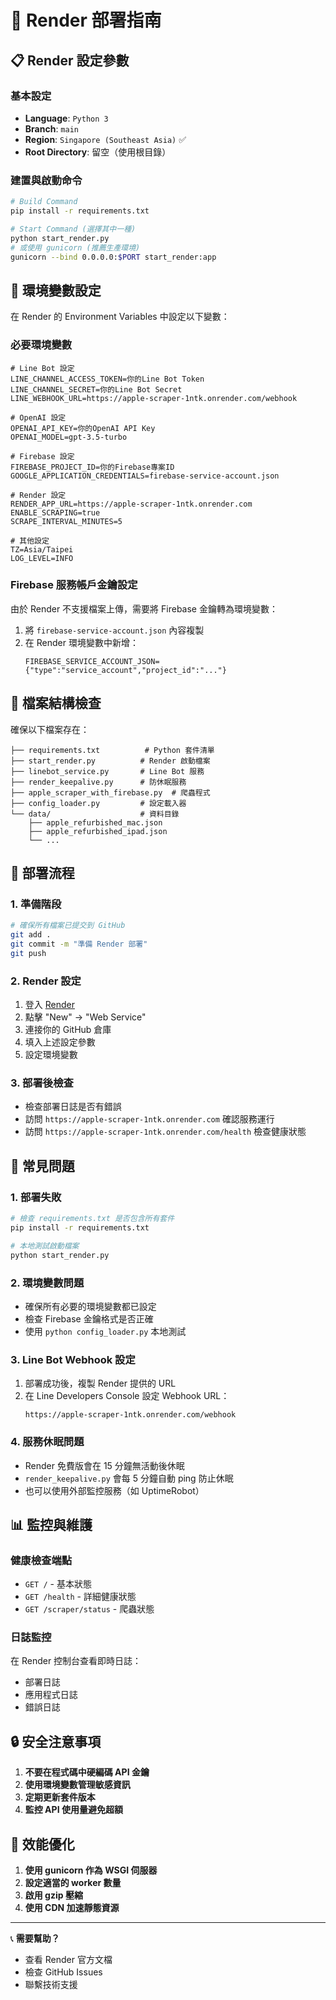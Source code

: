 # 🚀 Render 部署指南

## 📋 Render 設定參數

### 基本設定
- **Language**: `Python 3`
- **Branch**: `main`
- **Region**: `Singapore (Southeast Asia)` ✅
- **Root Directory**: 留空（使用根目錄）

### 建置與啟動命令
```bash
# Build Command
pip install -r requirements.txt

# Start Command (選擇其中一種)
python start_render.py
# 或使用 gunicorn (推薦生產環境)
gunicorn --bind 0.0.0.0:$PORT start_render:app
```

## 🔧 環境變數設定

在 Render 的 Environment Variables 中設定以下變數：

### 必要環境變數
```env
# Line Bot 設定
LINE_CHANNEL_ACCESS_TOKEN=你的Line Bot Token
LINE_CHANNEL_SECRET=你的Line Bot Secret
LINE_WEBHOOK_URL=https://apple-scraper-1ntk.onrender.com/webhook

# OpenAI 設定
OPENAI_API_KEY=你的OpenAI API Key
OPENAI_MODEL=gpt-3.5-turbo

# Firebase 設定
FIREBASE_PROJECT_ID=你的Firebase專案ID
GOOGLE_APPLICATION_CREDENTIALS=firebase-service-account.json

# Render 設定
RENDER_APP_URL=https://apple-scraper-1ntk.onrender.com
ENABLE_SCRAPING=true
SCRAPE_INTERVAL_MINUTES=5

# 其他設定
TZ=Asia/Taipei
LOG_LEVEL=INFO
```

### Firebase 服務帳戶金鑰設定
由於 Render 不支援檔案上傳，需要將 Firebase 金鑰轉為環境變數：

1. 將 `firebase-service-account.json` 內容複製
2. 在 Render 環境變數中新增：
   ```env
   FIREBASE_SERVICE_ACCOUNT_JSON={"type":"service_account","project_id":"..."}
   ```

## 📁 檔案結構檢查

確保以下檔案存在：
```
├── requirements.txt          # Python 套件清單
├── start_render.py          # Render 啟動檔案
├── linebot_service.py       # Line Bot 服務
├── render_keepalive.py      # 防休眠服務
├── apple_scraper_with_firebase.py  # 爬蟲程式
├── config_loader.py         # 設定載入器
└── data/                    # 資料目錄
    ├── apple_refurbished_mac.json
    ├── apple_refurbished_ipad.json
    └── ...
```

## 🔄 部署流程

### 1. 準備階段
```bash
# 確保所有檔案已提交到 GitHub
git add .
git commit -m "準備 Render 部署"
git push
```

### 2. Render 設定
1. 登入 [Render](https://render.com)
2. 點擊 "New" → "Web Service"
3. 連接你的 GitHub 倉庫
4. 填入上述設定參數
5. 設定環境變數

### 3. 部署後檢查
- 檢查部署日誌是否有錯誤
- 訪問 `https://apple-scraper-1ntk.onrender.com` 確認服務運行
- 訪問 `https://apple-scraper-1ntk.onrender.com/health` 檢查健康狀態

## 🐛 常見問題

### 1. 部署失敗
```bash
# 檢查 requirements.txt 是否包含所有套件
pip install -r requirements.txt

# 本地測試啟動檔案
python start_render.py
```

### 2. 環境變數問題
- 確保所有必要的環境變數都已設定
- 檢查 Firebase 金鑰格式是否正確
- 使用 `python config_loader.py` 本地測試

### 3. Line Bot Webhook 設定
1. 部署成功後，複製 Render 提供的 URL
2. 在 Line Developers Console 設定 Webhook URL：
   ```
   https://apple-scraper-1ntk.onrender.com/webhook
   ```

### 4. 服務休眠問題
- Render 免費版會在 15 分鐘無活動後休眠
- `render_keepalive.py` 會每 5 分鐘自動 ping 防止休眠
- 也可以使用外部監控服務（如 UptimeRobot）

## 📊 監控與維護

### 健康檢查端點
- `GET /` - 基本狀態
- `GET /health` - 詳細健康狀態
- `GET /scraper/status` - 爬蟲狀態

### 日誌監控
在 Render 控制台查看即時日誌：
- 部署日誌
- 應用程式日誌
- 錯誤日誌

## 🔒 安全注意事項

1. **不要在程式碼中硬編碼 API 金鑰**
2. **使用環境變數管理敏感資訊**
3. **定期更新套件版本**
4. **監控 API 使用量避免超額**

## 🎯 效能優化

1. **使用 gunicorn 作為 WSGI 伺服器**
2. **設定適當的 worker 數量**
3. **啟用 gzip 壓縮**
4. **使用 CDN 加速靜態資源**

---

📞 **需要幫助？**
- 查看 Render 官方文檔
- 檢查 GitHub Issues
- 聯繫技術支援 